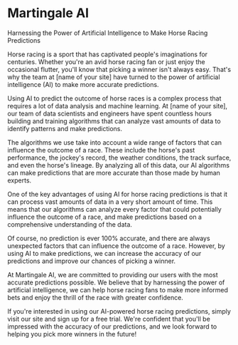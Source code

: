 # Martingale AI

Harnessing the Power of Artificial Intelligence to Make Horse Racing Predictions

Horse racing is a sport that has captivated people's imaginations for centuries. Whether you're an avid horse racing fan or just enjoy the occasional flutter, you'll know that picking a winner isn't always easy. That's why the team at [name of your site] have turned to the power of artificial intelligence (AI) to make more accurate predictions.

Using AI to predict the outcome of horse races is a complex process that requires a lot of data analysis and machine learning. At [name of your site], our team of data scientists and engineers have spent countless hours building and training algorithms that can analyze vast amounts of data to identify patterns and make predictions.

The algorithms we use take into account a wide range of factors that can influence the outcome of a race. These include the horse's past performance, the jockey's record, the weather conditions, the track surface, and even the horse's lineage. By analyzing all of this data, our AI algorithms can make predictions that are more accurate than those made by human experts.

One of the key advantages of using AI for horse racing predictions is that it can process vast amounts of data in a very short amount of time. This means that our algorithms can analyze every factor that could potentially influence the outcome of a race, and make predictions based on a comprehensive understanding of the data.

Of course, no prediction is ever 100% accurate, and there are always unexpected factors that can influence the outcome of a race. However, by using AI to make predictions, we can increase the accuracy of our predictions and improve our chances of picking a winner.

At Martingale AI, we are committed to providing our users with the most accurate predictions possible. We believe that by harnessing the power of artificial intelligence, we can help horse racing fans to make more informed bets and enjoy the thrill of the race with greater confidence.

If you're interested in using our AI-powered horse racing predictions, simply visit our site and sign up for a free trial. We're confident that you'll be impressed with the accuracy of our predictions, and we look forward to helping you pick more winners in the future!
